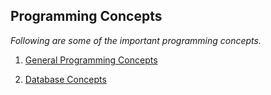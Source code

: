 ## Programming Concepts
*Following are some of the important programming concepts.*



1. [General Programming Concepts](general.md)


2. [Database Concepts](database.md)
